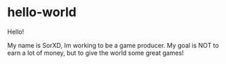 # hello-world
Hello!

My name is SorXD, Im working to be a game producer.
My goal is NOT to earn a lot of money, but to give the world some great games!
 
